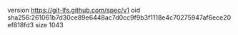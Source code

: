 version https://git-lfs.github.com/spec/v1
oid sha256:261061b7d30ce89e6448ac7d0cc9f9b3f1118e4c70275947af6ece20ef818fd3
size 1043
